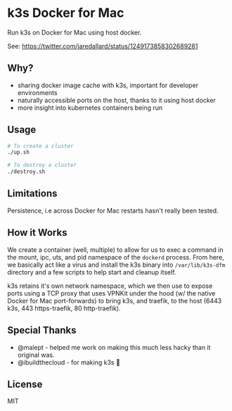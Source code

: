 # k3s Docker for Mac

Run k3s on Docker for Mac using host docker.

See: https://twitter.com/jaredallard/status/1249173858302689281

## Why?

 * sharing docker image cache with k3s, important for developer environments
 * naturally accessible ports on the host, thanks to it using host docker
 * more insight into kubernetes containers being run

## Usage

```bash
# To create a cluster
./up.sh

# To destroy a cluster
./destroy.sh
```

## Limitations

Persistence, i.e across Docker for Mac restarts hasn't really been tested.

## How it Works

We create a container (well, multiple) to allow for us to exec a command in the mount, ipc, uts, and pid namespace of the `dockerd` process. From here, we basically act like a virus and install the k3s binary into `/var/lib/k3s-dfm` directory and a few scripts to help start and cleanup itself.

k3s retains it's own network namespace, which we then use to expose ports using a TCP proxy that uses VPNKit under the hood (w/ the native Docker for Mac port-forwards) to bring k3s, and traefik, to the host (6443 k3s, 443 https-traefik, 80 http-traefik).

## Special Thanks

 * @malept - helped me work on making this much less hacky than it original was.
 * @ibuildthecloud - for making k3s :tada:

## License

MIT
